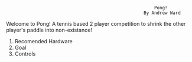                                                             Pong!
                                                        By Andrew Ward 
                                                        
Welcome to Pong! A tennis based 2 player competition to shrink the other player's paddle into non-existance!

1. Recomended Hardware
2. Goal
3. Controls
